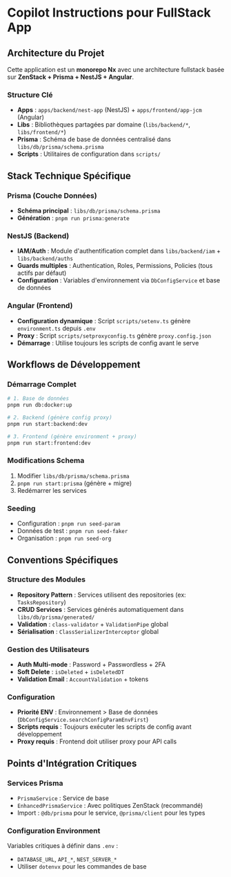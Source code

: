 # Copilot Instructions pour FullStack App

## Architecture du Projet

Cette application est un **monorepo Nx** avec une architecture fullstack basée sur **ZenStack + Prisma + NestJS + Angular**.

### Structure Clé
- **Apps** : `apps/backend/nest-app` (NestJS) + `apps/frontend/app-jcm` (Angular)
- **Libs** : Bibliothèques partagées par domaine (`libs/backend/*`, `libs/frontend/*`)
- **Prisma** : Schéma de base de données centralisé dans `libs/db/prisma/schema.prisma`
- **Scripts** : Utilitaires de configuration dans `scripts/`

## Stack Technique Spécifique

### Prisma (Couche Données)
- **Schéma principal** : `libs/db/prisma/schema.prisma`
- **Génération** : `pnpm run prisma:generate`

### NestJS (Backend)
- **IAM/Auth** : Module d'authentification complet dans `libs/backend/iam` + `libs/backend/auths`
- **Guards multiples** : Authentication, Roles, Permissions, Policies (tous actifs par défaut)
- **Configuration** : Variables d'environnement via `DbConfigService` et base de données

### Angular (Frontend)
- **Configuration dynamique** : Script `scripts/setenv.ts` génère `environment.ts` depuis `.env`
- **Proxy** : Script `scripts/setproxyconfig.ts` génère `proxy.config.json`
- **Démarrage** : Utilise toujours les scripts de config avant le serve

## Workflows de Développement

### Démarrage Complet
```bash
# 1. Base de données
pnpm run db:docker:up

# 2. Backend (génère config proxy)
pnpm run start:backend:dev

# 3. Frontend (génère environment + proxy)
pnpm run start:frontend:dev
```

### Modifications Schema
1. Modifier `libs/db/prisma/schema.prisma`
2. `pnpm run start:prisma` (génère + migre)
3. Redémarrer les services

### Seeding
- Configuration : `pnpm run seed-param`
- Données de test : `pnpm run seed-faker`
- Organisation : `pnpm run seed-org`

## Conventions Spécifiques

### Structure des Modules
- **Repository Pattern** : Services utilisent des repositories (ex: `TasksRepository`)
- **CRUD Services** : Services générés automatiquement dans `libs/db/prisma/generated/`
- **Validation** : `class-validator` + `ValidationPipe` global
- **Sérialisation** : `ClassSerializerInterceptor` global

### Gestion des Utilisateurs
- **Auth Multi-mode** : Password + Passwordless + 2FA
- **Soft Delete** : `isDeleted` + `isDeletedDT` 
- **Validation Email** : `AccountValidation` + tokens
<!-- - **Rôles/Permissions** : Système complet avec politiques ZenStack -->

### Configuration
- **Priorité ENV** : Environnement > Base de données (`DbConfigService.searchConfigParamEnvFirst`)
- **Scripts requis** : Toujours exécuter les scripts de config avant développement
- **Proxy requis** : Frontend doit utiliser proxy pour API calls

## Points d'Intégration Critiques

<!-- ### ZenStack Middleware
Route `/zen` expose automatiquement toutes les entités via REST avec politiques d'accès.
Headers requis : `x-user-id`, `x-user-role` -->

### Services Prisma
- `PrismaService` : Service de base
- `EnhancedPrismaService` : Avec politiques ZenStack (recommandé)
- Import : `@db/prisma` pour le service, `@prisma/client` pour les types

### Configuration Environment
Variables critiques à définir dans `.env` :
- `DATABASE_URL`, `API_*`, `NEST_SERVER_*`
- Utiliser `dotenvx` pour les commandes de base
